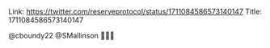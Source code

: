 Link:  https://twitter.com/reserveprotocol/status/1711084586573140147
Title: 1711084586573140147

@cboundy22 @SMallinson 🙏🏼✨